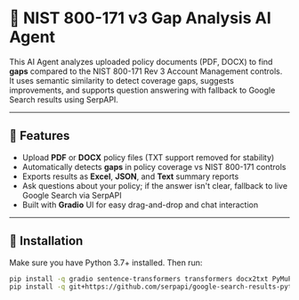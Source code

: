 # 🔐 NIST 800-171 v3 Gap Analysis AI Agent

This AI Agent analyzes uploaded policy documents (PDF, DOCX) to find **gaps** compared to the NIST 800-171 Rev 3 Account Management controls.  
It uses semantic similarity to detect coverage gaps, suggests improvements, and supports question answering with fallback to Google Search results using SerpAPI.

---

## 🚀 Features

- Upload **PDF** or **DOCX** policy files (TXT support removed for stability)
- Automatically detects **gaps** in policy coverage vs NIST 800-171 controls
- Exports results as **Excel**, **JSON**, and **Text** summary reports
- Ask questions about your policy; if the answer isn't clear, fallback to live Google Search via SerpAPI
- Built with **Gradio** UI for easy drag-and-drop and chat interaction

---

## 🧰 Installation

Make sure you have Python 3.7+ installed. Then run:

```bash
pip install -q gradio sentence-transformers transformers docx2txt PyMuPDF openpyxl
pip install -q git+https://github.com/serpapi/google-search-results-python.git

